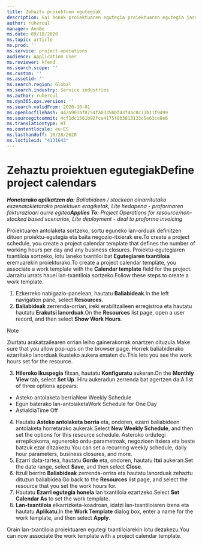 ```yaml
---
title: Zehaztu proiektuen egutegiak
description: Gai honek proiektuaren egutegia proiektuaren egutegia jarraitzeko erabiltzeari buruzko informazioa eskaintzen du.
author: ruhercul
manager: AnnBe
ms.date: 09/18/2020
ms.topic: article
ms.prod: ''
ms.service: project-operations
audience: Application User
ms.reviewer: kfend
ms.search.scope: ''
ms.custom: ''
ms.assetid: ''
ms.search.region: Global
ms.search.industry: Service industries
ms.author: ruhercul
ms.dyn365.ops.version: ''
ms.search.validFrom: 2020-10-01
ms.openlocfilehash: 442a901af8754fa0335bbf43f4ac8c73b11f9499
ms.sourcegitcommit: 4cf1dc1561b92fca4175f0b3813133c5e63ce8e6
ms.translationtype: HT
ms.contentlocale: eu-ES
ms.lasthandoff: 10/28/2020
ms.locfileid: "4131643"
---
```

# <a name="define-project-calendars"></a><span data-ttu-id="72d55-103">Zehaztu proiektuen egutegiak</span><span class="sxs-lookup"><span data-stu-id="72d55-103">Define project calendars</span></span>

<span data-ttu-id="72d55-104">_**Honetarako aplikatzen da:** Baliabideen / stockean oinarritutako eszenatokietarako proiektuen eragiketak, Lite hedapena - proformaren fakturazioari aurre egitea_</span><span class="sxs-lookup"><span data-stu-id="72d55-104">_**Applies To:** Project Operations for resource/non-stocked based scenarios, Lite deployment - deal to proforma invoicing_</span></span>

<span data-ttu-id="72d55-105">Proiektuaren antolaketa sortzeko, sortu eguneko lan-orduak definitzen dituen proiektu-egutegia eta baita negozio-itxierak ere.</span><span class="sxs-lookup"><span data-stu-id="72d55-105">To create a project schedule, you create a project calendar template that defines the number of working hours per day and any business closures.</span></span> <span data-ttu-id="72d55-106">Proiektu-egutegiaren txantiloia sortzeko, lotu laneko txantiloi bat **Egutegiaren txantiloia** eremuarekin proiekturako.</span><span class="sxs-lookup"><span data-stu-id="72d55-106">To create a project calendar template, you associate a work template with the **Calendar template** field for the project.</span></span> <span data-ttu-id="72d55-107">Jarraitu urrats hauei lan-txantiloia sortzeko.</span><span class="sxs-lookup"><span data-stu-id="72d55-107">Follow these steps to create a work template.</span></span>

1. <span data-ttu-id="72d55-108">Ezkerreko nabigazio-panelean, hautatu **Baliabideak**.</span><span class="sxs-lookup"><span data-stu-id="72d55-108">In the left navigation pane, select **Resources**.</span></span> 
2. <span data-ttu-id="72d55-109">**Baliabideak** zerrenda-orrian, ireki erabiltzaileen erregistroa eta hautatu hautatu **Erakutsi lanorduak**.</span><span class="sxs-lookup"><span data-stu-id="72d55-109">On the **Resources** list page, open a user record, and then select **Show Work Hours**.</span></span>

  > [!NOTE]
  > <span data-ttu-id="72d55-110">Ziurtatu arakatzailearen orrian leiho gainerakorrak onartzen dituzula.</span><span class="sxs-lookup"><span data-stu-id="72d55-110">Make sure that you allow pop-ups on the browser page.</span></span> <span data-ttu-id="72d55-111">Horrek baliabiderako ezarritako lanorduak ikusteko aukera ematen du.</span><span class="sxs-lookup"><span data-stu-id="72d55-111">This lets you see the work hours set for the resource.</span></span>
  
3. <span data-ttu-id="72d55-112">**Hileroko ikuspegia** fitxan, hautatu **Konfiguratu** aukeran.</span><span class="sxs-lookup"><span data-stu-id="72d55-112">On the **Monthly View** tab, select **Set Up**.</span></span> <span data-ttu-id="72d55-113">Hiru aukeradun zerrenda bat agertzen da:</span><span class="sxs-lookup"><span data-stu-id="72d55-113">A list of three options appears:</span></span> 

  - <span data-ttu-id="72d55-114">Asteko antolaketa berria</span><span class="sxs-lookup"><span data-stu-id="72d55-114">New Weekly Schedule</span></span>
  - <span data-ttu-id="72d55-115">Egun baterako lan-antolaketa</span><span class="sxs-lookup"><span data-stu-id="72d55-115">Work Schedule for One Day</span></span>
  - <span data-ttu-id="72d55-116">Astialdia</span><span class="sxs-lookup"><span data-stu-id="72d55-116">Time Off</span></span>

4. <span data-ttu-id="72d55-117">Hautatu **Asteko antolaketa berria** eta, ondoren, ezarri baliabideen antolaketa horretarako aukerak.</span><span class="sxs-lookup"><span data-stu-id="72d55-117">Select **New Weekly Schedule**, and then set the options for this resource schedule.</span></span> <span data-ttu-id="72d55-118">Asteroko ordutegi errepikakorra, eguneroko ordu-parametroak, negozioen itxiera eta beste batzuk ezar ditzakezu.</span><span class="sxs-lookup"><span data-stu-id="72d55-118">You can set a recurring weekly schedule, daily hour parameters, business closures, and more.</span></span>
5. <span data-ttu-id="72d55-119">Ezarri data-tartea, hautatu **Gorde** eta, ondoren, hautatu **Itxi** aukeran.</span><span class="sxs-lookup"><span data-stu-id="72d55-119">Set the date range, select **Save**, and then select **Close**.</span></span> 
6. <span data-ttu-id="72d55-120">Itzuli berriro **Baliabideak** zerrenda-orrira eta hautatu lanorduak zehaztu dituzun baliabidea.</span><span class="sxs-lookup"><span data-stu-id="72d55-120">Go back to the **Resources** list page, and select the resource that you set the work hours for.</span></span> 
7. <span data-ttu-id="72d55-121">Hautatu **Ezarri egutegia honela** lan txantiloia ezartzeko.</span><span class="sxs-lookup"><span data-stu-id="72d55-121">Select **Set Calendar As** to set the work template.</span></span> 
8. <span data-ttu-id="72d55-122">**Lan-txantiloia** elkarrizketa-koadroan, idatzi lan-txantiloiaren izena eta hautatu **Aplikatu**.</span><span class="sxs-lookup"><span data-stu-id="72d55-122">In the **Work Template** dialog box, enter a name for the work template, and then select **Apply**.</span></span> 

<span data-ttu-id="72d55-123">Orain lan-txantiloia proiektuaren egutegi txantiloiarekin lotu dezakezu.</span><span class="sxs-lookup"><span data-stu-id="72d55-123">You can now associate the work template with a project calendar template.</span></span>
